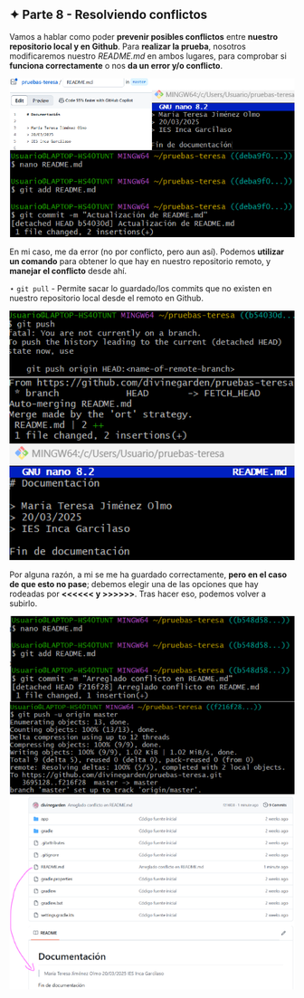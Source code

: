 ## ✦ Parte 8 - Resolviendo conflictos
Vamos a hablar como poder **prevenir posibles conflictos** entre **nuestro repositorio local y en Github**. Para **realizar la prueba**, nosotros modificaremos nuestro *README.md* en ambos lugares, para comprobar si **funciona correctamente** o nos **da un error y/o conflicto**.

![imagen1](https://github.com/divinegarden/pruebas-teresa/blob/master/apuntes/imagenesProyecto/p8/1.png)

En mi caso, me da error (no por conflicto, pero aun así). Podemos **utilizar un comando** para obtener lo que hay en nuestro repositorio remoto, y **manejar el conflicto** desde ahí.

⋆ ```git pull``` - Permite sacar lo guardado/los commits que no existen en nuestro repositorio local desde el remoto en Github.

![imagen2](https://github.com/divinegarden/pruebas-teresa/blob/master/apuntes/imagenesProyecto/p8/2.png)

Por alguna razón, a mi se me ha guardado correctamente, **pero en el caso de que esto no pase**; debemos elegir una de las opciones que hay rodeadas por **<<<<<< y >>>>>>**. Tras hacer eso, podemos volver a subirlo.

![imagen3](https://github.com/divinegarden/pruebas-teresa/blob/master/apuntes/imagenesProyecto/p8/3.png)
